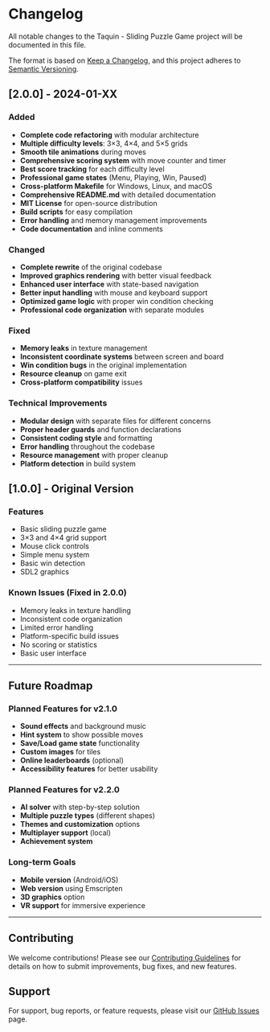 # Changelog

All notable changes to the Taquin - Sliding Puzzle Game project will be documented in this file.

The format is based on [Keep a Changelog](https://keepachangelog.com/en/1.0.0/),
and this project adheres to [Semantic Versioning](https://semver.org/spec/v2.0.0.html).

## [2.0.0] - 2024-01-XX

### Added
- **Complete code refactoring** with modular architecture
- **Multiple difficulty levels**: 3×3, 4×4, and 5×5 grids
- **Smooth tile animations** during moves
- **Comprehensive scoring system** with move counter and timer
- **Best score tracking** for each difficulty level
- **Professional game states** (Menu, Playing, Win, Paused)
- **Cross-platform Makefile** for Windows, Linux, and macOS
- **Comprehensive README.md** with detailed documentation
- **MIT License** for open-source distribution
- **Build scripts** for easy compilation
- **Error handling** and memory management improvements
- **Code documentation** and inline comments

### Changed
- **Complete rewrite** of the original codebase
- **Improved graphics rendering** with better visual feedback
- **Enhanced user interface** with state-based navigation
- **Better input handling** with mouse and keyboard support
- **Optimized game logic** with proper win condition checking
- **Professional code organization** with separate modules

### Fixed
- **Memory leaks** in texture management
- **Inconsistent coordinate systems** between screen and board
- **Win condition bugs** in the original implementation
- **Resource cleanup** on game exit
- **Cross-platform compatibility** issues

### Technical Improvements
- **Modular design** with separate files for different concerns
- **Proper header guards** and function declarations
- **Consistent coding style** and formatting
- **Error handling** throughout the codebase
- **Resource management** with proper cleanup
- **Platform detection** in build system

## [1.0.0] - Original Version

### Features
- Basic sliding puzzle game
- 3×3 and 4×4 grid support
- Mouse click controls
- Simple menu system
- Basic win detection
- SDL2 graphics

### Known Issues (Fixed in 2.0.0)
- Memory leaks in texture handling
- Inconsistent code organization
- Limited error handling
- Platform-specific build issues
- No scoring or statistics
- Basic user interface

---

## Future Roadmap

### Planned Features for v2.1.0
- **Sound effects** and background music
- **Hint system** to show possible moves
- **Save/Load game state** functionality
- **Custom images** for tiles
- **Online leaderboards** (optional)
- **Accessibility features** for better usability

### Planned Features for v2.2.0
- **AI solver** with step-by-step solution
- **Multiple puzzle types** (different shapes)
- **Themes and customization** options
- **Multiplayer support** (local)
- **Achievement system**

### Long-term Goals
- **Mobile version** (Android/iOS)
- **Web version** using Emscripten
- **3D graphics** option
- **VR support** for immersive experience

---

## Contributing

We welcome contributions! Please see our [Contributing Guidelines](CONTRIBUTING.md) for details on how to submit improvements, bug fixes, and new features.

## Support

For support, bug reports, or feature requests, please visit our [GitHub Issues](https://github.com/yourusername/taquin/issues) page.
